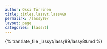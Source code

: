 ```yaml
---
author: Ossi Törrönen
title: titles.lassyt.lassy89
permalink: /lassy89/
layout: page
categories: [lassyt]
---
```

{% translate_file _lassyt/lassy89/lassy89.md %}